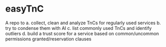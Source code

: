 # easyTnC
A repo to
a. collect, clean and analyze TnCs for regularly used services 
b. try to condense them with AI 
c. list commonly used TnCs and identify outliers d. build a trust score for a service based on common/uncommon permissions granted/reservation clauses
